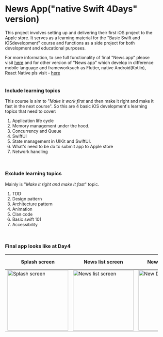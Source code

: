 # News App("native Swift 4Days" version)

This project involves setting up and delivering their first iOS project to the Apple store. It serves as a learning material for the "Basic Swift and iOSdevelopment" course and functions as a side project for both development and educational purposes.

For more information, to see full functionality of final "News app" please visit [here](https://github.com/ssuntro/NewsApp_Swift_final) and for other version of "News app" which develop in difference mobile language and frameworksuch as Flutter, native Android(Kotlin), React Native pls visit - [here]( https://github.com/ssuntro/news_app_flutter)   
<br />

### Include learning topics
This course is aim to "*Make it work first* and then make it right and make it fast in the next course". So this are 4 basic iOS development's learning topics that need to cover:
1. Application life cycle
1. Memory management under the hood.
1. Concurrency and Queue
1. SwiftUI
1. State management in UIKit and SwiftUI.
1. What's need to be do to submit app to Apple store
1. Network handling
<br />


### Exclude learning topics
Mainly is "*Make it right and make it fast*" topic.
1. TDD 
1. Design pattern
1. Architecture pattern
1. Animation
1. Clan code
1. Basic swift 101
1. Accessibility
<br />

### Final app looks like at Day4

| Splash screen | News list screen | New Detail screen | Add calendar event screen | Signup screen(SwiftUI) | Sign in screen(SwiftUI) |
| ----------- | ----------- | ----------- | ----------- | ----------- | ----------- |
| <img width="200" alt="Splash screen" src="https://user-images.githubusercontent.com/17498546/210164540-e17fbd34-88ef-431e-af72-2d800e01f498.png"> | <img width="200" alt="News list screen" src="https://user-images.githubusercontent.com/17498546/210164543-cdc07757-53a7-4fc0-a24f-54d89027ecd1.png"> | <img width="200" alt="New Detail screen" src="https://user-images.githubusercontent.com/17498546/210164549-8495078d-2365-4a46-8323-1f59c57a8b40.png"> | <img width="200" alt="Add calendar event screen" src="https://user-images.githubusercontent.com/17498546/210164551-510816b1-7330-483b-b543-6180e6b2d994.png"> | <img width="180" alt="Signup screen(SwiftUI)" src="https://user-images.githubusercontent.com/17498546/210702845-a425a7db-71d0-4c6c-aa36-26f57ada6e77.png"> | <img width="200" alt="Sign in screen(SwiftUI)" src="https://user-images.githubusercontent.com/17498546/210702405-e8e3407e-2099-41c6-a52f-0af82e2afec0.png">



